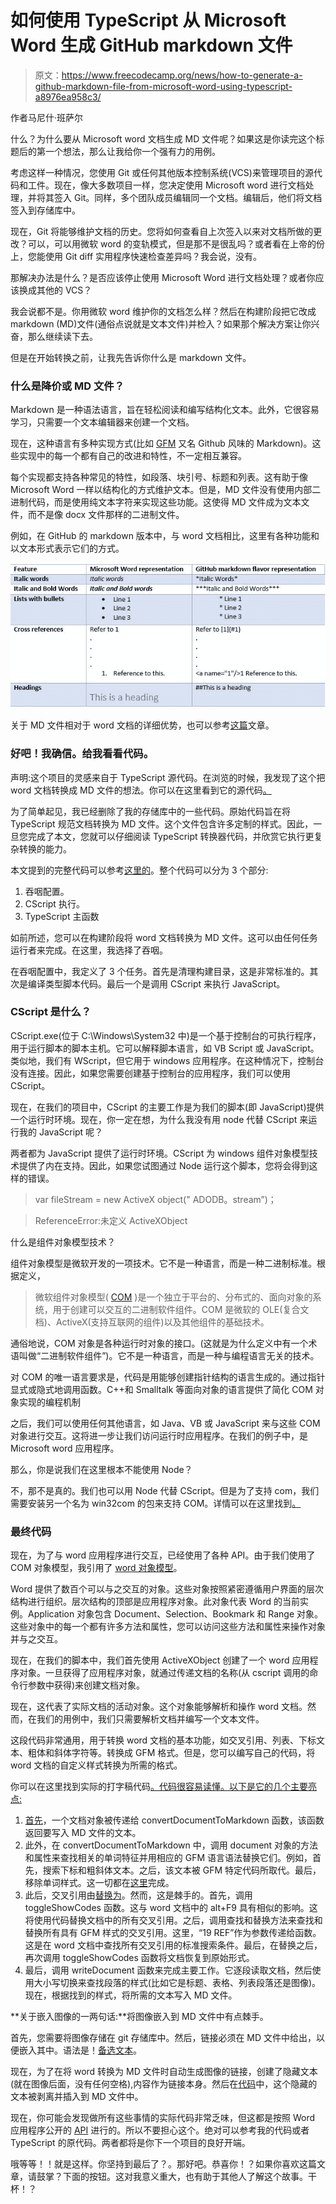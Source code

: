 # 如何使用 TypeScript 从 Microsoft Word 生成 GitHub markdown 文件

> 原文：<https://www.freecodecamp.org/news/how-to-generate-a-github-markdown-file-from-microsoft-word-using-typescript-a8976ea958c3/>

作者马尼什·班萨尔

什么？为什么要从 Microsoft word 文档生成 MD 文件呢？如果这是你读完这个标题后的第一个想法，那么让我给你一个强有力的用例。

考虑这样一种情况，您使用 Git 或任何其他版本控制系统(VCS)来管理项目的源代码和工件。现在，像大多数项目一样，您决定使用 Microsoft word 进行文档处理，并将其签入 Git。同样，多个团队成员编辑同一个文档。编辑后，他们将文档签入到存储库中。

现在，Git 将能够维护文档的历史。您将如何查看自上次签入以来对文档所做的更改？可以，可以用微软 word 的变轨模式，但是那不是很乱吗？或者看在上帝的份上，您能使用 Git diff 实用程序快速检查差异吗？我会说，没有。

那解决办法是什么？是否应该停止使用 Microsoft Word 进行文档处理？或者你应该换成其他的 VCS？

我会说都不是。你用微软 word 维护你的文档怎么样？然后在构建阶段把它改成 markdown (MD)文件(通俗点说就是文本文件)并检入？如果那个解决方案让你兴奋，那么继续读下去。

但是在开始转换之前，让我先告诉你什么是 markdown 文件。

### 什么是降价或 MD 文件？

Markdown 是一种语法语言，旨在轻松阅读和编写结构化文本。此外，它很容易学习，只需要一个文本编辑器来创建一个文档。

现在，这种语言有多种实现方式(比如 [GFM](https://github.github.com/gfm/) 又名 Github 风味的 Markdown)。这些实现中的每一个都有自己的改进和特性，不一定相互兼容。

每个实现都支持各种常见的特性，如段落、块引号、标题和列表。这有助于像 Microsoft Word 一样以结构化的方式维护文本。但是，MD 文件没有使用内部二进制代码，而是使用纯文本字符来实现这些功能。这使得 MD 文件成为文本文件，而不是像 docx 文件那样的二进制文件。

例如，在 GitHub 的 markdown 版本中，与 word 文档相比，这里有各种功能和以文本形式表示它们的方式。

![EmrHeOtVuSp1R-hU7j6UqWwzB9r7DhCjGY0Y](img/f477108f7b5a51f243cacae703ff53c1.png)

关于 MD 文件相对于 word 文档的详细优势，也可以参考[这篇](https://hackernoon.com/say-yes-to-markdown-no-to-ms-word-be4692e7a8cd)文章。

### 好吧！我确信。给我看看代码。

声明:这个项目的灵感来自于 TypeScript 源代码。在浏览的时候，我发现了这个把 word 文档转换成 MD 文件的想法。你可以在这里看到它的源代码[。](https://github.com/manishbansal8843/TypeScript/blob/1b880f8ad445c778911a71b8cdec94ae885299bf/scripts/word2md.ts#L407)

为了简单起见，我已经删除了我的存储库中的一些代码。原始代码旨在将 TypeScript 规范文档转换为 MD 文件。这个文件包含许多定制的样式。因此，一旦您完成了本文，您就可以仔细阅读 TypeScript 转换器代码，并欣赏它执行更复杂转换的能力。

本文提到的完整代码可以参考[这里的](https://github.com/manishbansal8843/word2mdconverter)。整个代码可以分为 3 个部分:

1.  吞咽配置。
2.  CScript 执行。
3.  TypeScript 主函数

如前所述，您可以在构建阶段将 word 文档转换为 MD 文件。这可以由任何任务运行者来完成。在这里，我选择了吞咽。

在吞咽配置中，我定义了 3 个任务。首先是清理构建目录，这是非常标准的。其次是编译类型脚本代码。最后一个是调用 CScript 来执行 JavaScript。

### CScript 是什么？

CScript.exe(位于 C:\Windows\System32 中)是一个基于控制台的可执行程序，用于运行脚本的脚本主机。它可以解释脚本语言，如 VB Script 或 JavaScript。类似地，我们有 WScript，但它用于 windows 应用程序。在这种情况下，控制台没有连接。因此，如果您需要创建基于控制台的应用程序，我们可以使用 CScript。

现在，在我们的项目中，CScript 的主要工作是为我们的脚本(即 JavaScript)提供一个运行时环境。现在，你一定在想，为什么我没有用 node 代替 CScript 来运行我的 JavaScript 呢？

两者都为 JavaScript 提供了运行时环境。CScript 为 windows 组件对象模型技术提供了内在支持。因此，如果您试图通过 Node 运行这个脚本，您将会得到这样的错误。

> var fileStream = new ActiveX object(" ADODB。stream”)；

> ReferenceError:未定义 ActiveXObject

什么是组件对象模型技术？

组件对象模型是微软开发的一项技术。它不是一种语言，而是一种二进制标准。根据定义，

> 微软组件对象模型( [COM](https://docs.microsoft.com/en-us/windows/desktop/com/the-component-object-model) )是一个独立于平台的、分布式的、面向对象的系统，用于创建可以交互的二进制软件组件。COM 是微软的 OLE(复合文档)、ActiveX(支持互联网的组件)以及其他组件的基础技术。

通俗地说，COM 对象是各种运行时对象的接口。(这就是为什么定义中有一个术语叫做“二进制软件组件”)。它不是一种语言，而是一种与编程语言无关的技术。

对 COM 的唯一语言要求是，代码是用能够创建指针结构的语言生成的。通过指针显式或隐式地调用函数。C++和 Smalltalk 等面向对象的语言提供了简化 COM 对象实现的编程机制

之后，我们可以使用任何其他语言，如 Java、VB 或 JavaScript 来与这些 COM 对象进行交互。这将进一步让我们访问运行时应用程序。在我们的例子中，是 Microsoft word 应用程序。

那么，你是说我们在这里根本不能使用 Node？

不，那不是真的。我们也可以用 Node 代替 CScript。但是为了支持 com，我们需要安装另一个名为 win32com 的包来支持 COM。详情可以在这里找到[。](https://helloacm.com/using-com-object-in-nodejs/)

### 最终代码

现在，为了与 word 应用程序进行交互，已经使用了各种 API。由于我们使用了 COM 对象模型，我引用了 [word 对象模型](https://docs.microsoft.com/en-us/visualstudio/vsto/word-object-model-overview?view=vs-2017)。

Word 提供了数百个可以与之交互的对象。这些对象按照紧密遵循用户界面的层次结构进行组织。层次结构的顶部是应用程序对象。此对象代表 Word 的当前实例。Application 对象包含 Document、Selection、Bookmark 和 Range 对象。这些对象中的每一个都有许多方法和属性，您可以访问这些方法和属性来操作对象并与之交互。

现在，在我们的脚本中，我们首先使用 ActiveXObject 创建了一个 word 应用程序对象。一旦获得了应用程序对象，就通过传递文档的名称(从 cscript 调用的命令行参数中获得)来创建文档对象。

现在，这代表了实际文档的活动对象。这个对象能够解析和操作 word 文档。然而，在我们的用例中，我们只需要解析文档并编写一个文本文件。

这段代码非常通用，用于转换 word 文档的基本功能，如交叉引用、列表、下标文本、粗体和斜体字符等。转换成 GFM 格式。但是，您可以编写自己的代码，将 word 文档的自定义样式转换为所需的格式。

你可以在这里找到实际的打字稿代码[。代码很容易读懂。以下是它的几个主要亮点:](https://github.com/manishbansal8843/word2mdconverter/blob/master/src/word2mdconverter.ts)

1.  [首先](https://github.com/manishbansal8843/word2mdconverter/blob/4acca1877451c7929eddbdce09c2ea113525769e/src/word2mdconverter.ts#L357)，一个文档对象被传递给 convertDocumentToMarkdown 函数，该函数返回要写入 MD 文件的文本。
2.  此外，在 convertDocumentToMarkdown 中，调用 document 对象的方法和属性来查找相关的单词特征并用相应的 GFM 语言语法替换它们。例如，首先，搜索下标和粗斜体文本。之后，该文本被 GFM 特定代码所取代。最后，移除单词样式。这一切都在[这里](https://github.com/manishbansal8843/word2mdconverter/blob/4acca1877451c7929eddbdce09c2ea113525769e/src/word2mdconverter.ts#L332-L334)完成。
3.  此后，交叉引用由[替换为](https://github.com/manishbansal8843/word2mdconverter/blob/4acca1877451c7929eddbdce09c2ea113525769e/src/word2mdconverter.ts#L336-L338)。然而，这是棘手的。首先，调用 toggleShowCodes 函数。这与 word 文档中的 alt+F9 具有相似的影响。这将使用代码替换文档中的所有交叉引用。之后，调用查找和替换方法来查找和替换所有具有 GFM 样式的交叉引用。这里，“19 REF”作为参数传递给函数。这是在 word 文档中查找所有交叉引用的标准搜索条件。最后，在替换之后，再次调用 toggleShowCodes 函数将文档恢复到原始形式。
4.  最后，调用 writeDocument 函数来完成主要工作。它逐段读取文档，然后使用大小写切换来查找段落的样式(比如它是标题、表格、列表段落还是图像)。现在，根据找到的样式，将所需的文本写入 MD 文件。

**关于嵌入图像的一两句话:**将图像嵌入到 MD 文件中有点棘手。

首先，您需要将图像存储在 git 存储库中。然后，链接必须在 MD 文件中给出，以便嵌入其中。语法是！[备选文本](路径/in/the/repository/image1.jpg)。

现在，为了在将 word 转换为 MD 文件时自动生成图像的链接，创建了隐藏文本(就在图像后面，没有任何空格),内容作为链接本身。然后在[代码](https://github.com/manishbansal8843/word2mdconverter/blob/4acca1877451c7929eddbdce09c2ea113525769e/src/word2mdconverter.ts#L258-L263)中，这个隐藏的文本被剥离并插入到 MD 文件中。

现在，你可能会发现做所有这些事情的实际代码非常乏味，但这都是按照 Word 应用程序公开的 [API](https://docs.microsoft.com/en-us/dotnet/api/microsoft.office.interop.word._document?view=word-pia) 进行的。所以不要担心这个。绝对可以参考我的代码或者 TypeScript 的原代码。两者都将是你下一个项目的良好开端。

哦等等！！就是这样。你坚持到最后了？。那好吧。恭喜你！？如果你喜欢这篇文章，请鼓掌？下面的按钮。这对我意义重大，也有助于其他人了解这个故事。干杯！？